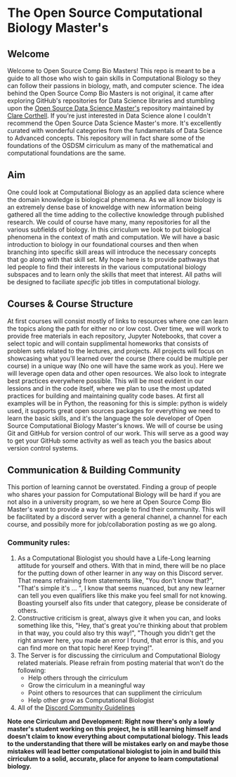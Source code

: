 # The Open Source Computational Biology Master's

## Welcome
Welcome to Open Source Comp Bio Masters! This repo is meant to be a guide to all those who wish to gain skills in Computational Biology so they can follow their passions in biology, math, and computer science. The idea behind the Open Source Comp Bio Masters is not original, it came after exploring GitHub's repositories for Data Science libraries and stumbling upon the [Open Source Data Science Master's](http://datasciencemasters.org/) repository maintained by [Clare Corthell](https://github.com/clarecorthell). If you're just interested in Data Science alone I couldn't recommend the Open Source Data Science Master's more. It's excellently curated with wonderful categories from the fundamentals of Data Science to Advanced concepts. This repository will in fact share some of the foundations of the OSDSM cirriculum as many of the mathematical and computational foundations are the same.

## Aim
One could look at Computational Biology as an applied data science where the domain knowledge is biological phenomena. As we all know biology is an extremely dense base of knoweldge with new information being gathered all the time adding to the collective knowledge through published research. We could of course have many, many repositories for all the various subfields of biology. In this cirriculum we look to put biological phenomena in the context of math and computation. We will have a basic introduction to biology in our foundational courses and then when branching into specific skill areas will introduce the necessary concepts that go along with that skill set. My hope here is to provide pathways that led people to find their interests in the various computational biology subspaces and to learn only the skills that meet that interest. All paths will be designed to faciliate *specific* job titles in computational biology. 

## Courses & Course Structure
At first courses will consist mostly of links to resources where one can learn the topics along the path for either no or low cost. Over time, we will work to provide free materials in each repository, Jupyter Notebooks, that cover a select topic and will contain supplimental homeworks that consists of problem sets related to the lectures, and projects. All projects will focus on showcasing what you'll learned over the course (there could be multiple per course) in a unique way (No one will have the same work as you). Here we will leverage open data and other open resources. We also look to integrate best practices everywhere possible. This will be most evident in our lessions and in the code itself, where we plan to use the most updated practices for building and maintaining quality code bases. At first all examples will be in Python, the reasoning for this is simple: python is widely used, it supports great open sources packages for everything we need to learn the basic skills, and it's the language the sole developer of Open Source Computational Biology Master's knows. We will of course be using Git and GitHub for version control of our work. This will serve as a good way to get your GitHub some activity as well as teach you the basics about version control systems.

## Communication & Building Community
This portion of learning cannot be overstated. Finding a group of people who shares your passion for Computational Biology will be hard if you are not also in a university program, so we here at Open Source Comp Bio Master's want to provide a way for people to find their community. This will be facilitated by a discord server with a general channel, a channel for each course, and possibily more for job/collaboration posting as we go along. 

### Community rules:

1. As a Computational Biologist you should have a Life-Long learning attitude for yourself and others. With that in mind, there will be no place for the putting down of other learner in any way on this Discord server. That means refraining from statements like, "You don't know that?", "That's simple it's ... ", I know that seems nuanced, but any new learner can tell you even qualifiers like this make you feel small for not knowing. Boasting yourself also fits under that category, please be considerate of others. 
2. Constructive criticism is great, always give it when you can, and looks something like this, "Hey, that's great you're thinking about that problem in that way, you could also try this way!", "Though you didn't get the right answer here, you made an error I found, that error is this, and you can find more on that topic here! Keep trying!".
2. The Server is for discussing the cirriculum and Computational Biology related materials. Please refrain from posting material that won't do the following:
   * Help others through the cirriculum
   * Grow the cirriculum in a meaningful way
   * Point others to resources that can suppliment the cirriculum
   * Help other grow as Computational Biologist
3. All of the [Discord Community Guidelines](https://discord.com/guidelines)

**Note one Cirriculum and Development: Right now there's only a lowly master's student working on this project, he is still learning himself and doesn't claim to know everything about computational biology. This leads to the understanding that there will be mistakes early on and maybe those mistakes will lead better computational biologist to join in and build this cirriculum to a solid, accurate, place for anyone to learn computational biology.**
